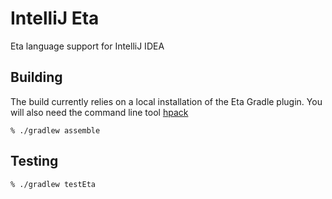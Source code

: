 # IntelliJ Eta

Eta language support for IntelliJ IDEA

## Building

The build currently relies on a local installation of the Eta Gradle plugin.
You will also need the command line tool [hpack](https://github.com/sol/hpack)

```
% ./gradlew assemble
```

## Testing

```
% ./gradlew testEta
```
